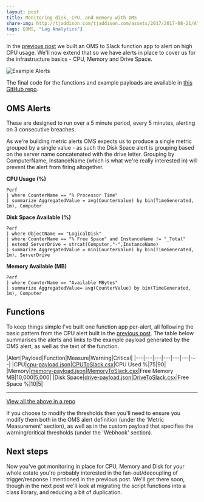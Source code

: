 ```yaml
---
layout: post
title: Monitoring disk, CPU, and memory with OMS
share-img: http://tjaddison.com/tjaddison.com/assets/2017/2017-08-21/AlertSample.png
tags: [OMS, "Log Analytics"]
---
```

In the [previous post](/2017/08/06/Building-better-OMS-alerts-with-function-apps) we built an OMS to Slack function app to alert on high CPU usage.  We'll now extend that so we have alerts in place to cover us for the infrastructure basics - CPU, Memory and Drive Space.

![Example Alerts](/tjaddison.com/assets/2017/2017-08-21/AlertSample.png)

The final code for the functions and example payloads are available in [this GitHub repo](https://github.com/taddison/blog-oms-to-slack/tree/master/MultipleFunctions).

<!--more-->

## OMS Alerts

These are designed to run over a 5 minute period, every 5 minutes, alerting on 3 consecutive breaches.

As we're building metric alerts OMS expects us to produce a single metric grouped by a single value - as such the Disk Space alert is grouping based on the server name concatenated with the drive letter.  Grouping by ComputerName, InstanceName (which is what we're really interested in) will prevent the alert from firing altogether.

**CPU Usage (%)**
```
Perf 
| where CounterName == "% Processor Time" 
| summarize AggregatedValue = avg(CounterValue) by bin(TimeGenerated, 1m), Computer
```

**Disk Space Available (%)**
```
Perf 
| where ObjectName == "LogicalDisk"  
| where CounterName == "% Free Space" and InstanceName != "_Total" 
| extend ServerDrive = strcat(Computer,"-",InstanceName) 
| summarize AggregatedValue = min(CounterValue) by bin(TimeGenerated, 1m), ServerDrive
```

**Memory Available (MB)**
```
Perf 
| where CounterName == "Available MBytes" 
| summarize AggregatedValue= avg(CounterValue) by bin(TimeGenerated, 1m), Computer 
```

## Functions

To keep things simple I've built one function app per-alert, all following the basic pattern from the CPU alert built in the [previous post](/2017/08/06/Building-better-OMS-alerts-with-function-apps).  The table below summarises the alerts and links to the example payload generated by the OMS alert, as well as the text of the function.

|Alert|Payload|Function|Measure|Warning|Critical|
|---|---|---|---|---|---|---|
|CPU|[cpu-payload.json](/tjaddison.com/assets/2017/2017-08-21/cpu-payload.json)|[CPUToSlack.csx](/tjaddison.com/assets/2017/2017-08-21/CPUToSlack.csx)|CPU Used %|75|90|
|Memory|[memory-payload.json](/tjaddison.com/assets/2017/2017-08-21/memory-payload.json)|[MemoryToSlack.csx](/tjaddison.com/assets/2017/2017-08-21/MemoryToSlack.csx)|Free Memory MB|10,000|5,000|
|Disk Space|[drive-payload.json](/tjaddison.com/assets/2017/2017-08-21/drive-payload.json)|[DriveToSlack.csx](/tjaddison.com/assets/2017/2017-08-21/DriveToSlack.csx)|Free Space %|10|5|

---
[View all the above in a repo](https://github.com/taddison/blog-oms-to-slack/tree/master/MultipleFunctions)

If you choose to modify the thresholds then you'll need to ensure you modify them both in the OMS alert definition (under the 'Metric Measurement' section), as well as in the custom payload that specifies the warning/critical thresholds (under the 'Webhook' section).

## Next steps

Now you've got monitoring in place for CPU, Memory and Disk for your whole estate you're probably interested in the fan-out/decoupling of trigger/response I mentioned in the previous post.  We'll get there soon, though in the next post we'll look at migrating the script functions into a class library, and reducing a bit of duplication.